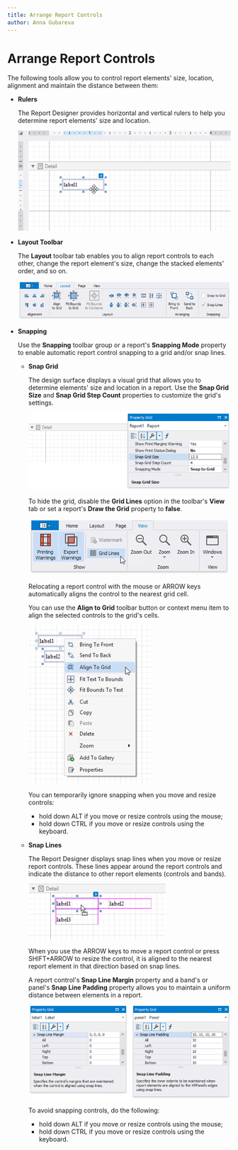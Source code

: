 ```yaml
---
title: Arrange Report Controls
author: Anna Gubareva
---
```

# Arrange Report Controls

The following tools allow you to control report elements' size, location, alignment and maintain the distance between them:

* **Rulers**
	
	The Report Designer provides horizontal and vertical rulers to help you determine report elements' size and location.

	![](../../../../../images/eurd-win-designer-rulers.png)
	
* **Layout Toolbar**
	
	The **Layout** toolbar tab enables you to align report controls to each other, change the report element's size, change the stacked elements' order, and so on.

	![](../../../../../images/eurd-win-toolbar-layout-tab.png)

* **Snapping**
	
	Use the **Snapping** toolbar group or a report's **Snapping Mode** property to enable automatic report control snapping to a grid and/or snap lines.
	
	* **Snap Grid**
		
		The design surface displays a visual grid that allows you to determine elements' size and location in a report. Use the **Snap Grid Size** and **Snap Grid Step Count** properties to customize the grid's settings.

		![](../../../../../images/eurd-win-snap-grid-size.png)
		
		To hide the grid, disable the **Grid Lines** option in the toolbar's **View** tab or set a report's **Draw the Grid** property to **false**.

		![](../../../../../images/eurd-win-toolbar-show-grid-lines.png)
								
		Relocating a report control with the mouse or ARROW keys automatically aligns the control to the nearest grid cell.

		You can use the **Align to Grid** toolbar button or context menu item to align the selected controls to the grid's cells.

		![](../../../../../images/eurd-win-align-to-grid-context-menu-item.png)
		
		You can temporarily ignore snapping when you move and resize controls:
		* hold down ALT if you move or resize controls using the mouse;
		* hold down CTRL if you move or resize controls using the keyboard.

	* **Snap Lines**
		
		The Report Designer displays snap lines when you move or resize report controls. These lines appear around the report controls and indicate the distance to other report elements (controls and bands).

		![](../../../../../images/eurd-win-move-control-with-snap-lines.png)
				
		When you use the ARROW keys to move a report control or press SHIFT+ARROW to resize the control, it is aligned to the nearest report element in that direction based on snap lines.
		
		A report control's **Snap Line Margin** property and a band's or panel's **Snap Line Padding** property allows you to maintain a uniform distance between elements in a report.

		![](../../../../../images/eurd-win-snap-line-margin-and-padding.png)

		To avoid snapping controls, do the following: 
		* hold down ALT if you move or resize controls using the mouse;
		* hold down CTRL if you move or resize controls using the keyboard.
		
